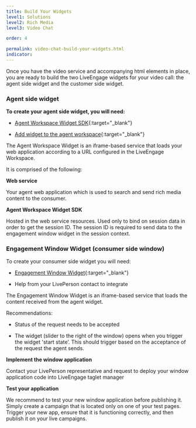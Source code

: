 ```yaml
---
title: Build Your Widgets
level1: Solutions
level2: Rich Media
level3: Video Chat

order: 4

permalink: video-chat-build-your-widgets.html
indicator:
---
```



Once you have the video service and accompanying html elements in place, you are ready to build the two LiveEngage widgets for your video call: the agent side widget and the customer side widget.

### Agent side widget

**To create your agent side widget, you will need:**

* [Agent Workspace Widget SDK](/agent-workspace-sdk-overview.html){:target="_blank"}

* [Add widget to the agent workspace](/guides-agent-workspace-widget.html){:target="_blank"}

The Agent Workspace Widget is an iframe-based service that loads your web application according to a URL configured in the LiveEngage Workspace. 

It is comprised of the following:

**Web service**

Your agent web application which is used to search and send rich media content to the consumer.

**Agent Workspace Widget SDK**

Hosted in the web service resources. Used only to bind on session data in order to get the session ID. The session ID is required to send data to the engagement window widget in the session context.

### Engagement Window Widget (consumer side window)

To create your consumer side widget you will need:

* [Engagement Window Widget](/rt-interactions-window-sdk-overview.html){:target="_blank"}

* Help from your LivePerson contact to integrate

The Engagement Window Widget is an iframe-based service that loads the content received from the agent widget.  

Recommendations:

* Status of the request needs to be accepted

* The widget (slider to the right of the window) opens when you trigger the widget 'start state’.  This should trigger based on the acceptance of the request the agent sends. 

**Implement the window application**

Contact your LivePerson representative and request to deploy your window application code into LiveEngage taglet manager

**Test your application**

We recommend to test your new window application before publishing it. Simply create a campaign that is located only on one of your test pages. Trigger your new app, ensure that it is functioning correctly, and then publish it on your live campaigns.
